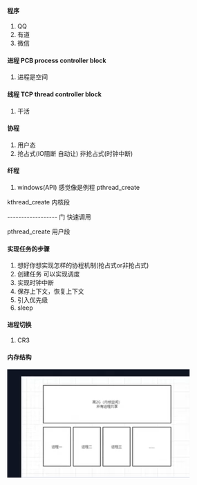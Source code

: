 #### 程序 
1. QQ 
2. 有道
3. 微信

#### 进程 PCB process controller block

1. 进程是空间 

#### 线程  TCP thread controller block
1. 干活

#### 协程 
1. 用户态  
2. 抢占式(IO阻断 自动让) 非抢占式(时钟中断)

#### 纤程 
1. windows(API) 感觉像是例程 pthread_create


kthread_create 内核段 

------------------ 门 快速调用

pthread_create 用户段

#### 实现任务的步骤
1. 想好你想实现怎样的协程机制(抢占式or非抢占式)
2. 创建任务 可以实现调度
3. 实现时钟中断
4. 保存上下文，恢复上下文
5. 引入优先级
6. sleep

#### 进程切换
1. CR3

#### 内存结构
![img_9.png](img_9.png)

    